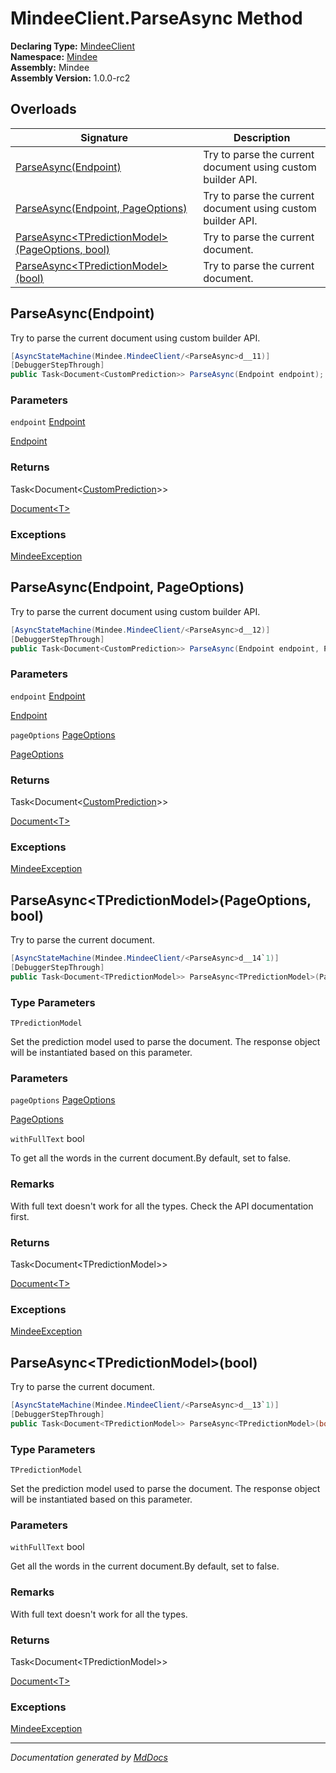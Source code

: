 ﻿<!--  
  <auto-generated>   
    The contents of this file were generated by a tool.  
    Changes to this file may be list if the file is regenerated  
  </auto-generated>   
-->

# MindeeClient.ParseAsync Method

**Declaring Type:** [MindeeClient](../index.md)  
**Namespace:** [Mindee](../../index.md)  
**Assembly:** Mindee  
**Assembly Version:** 1.0.0\-rc2

## Overloads

| Signature                                                                                        | Description                                                 |
| ------------------------------------------------------------------------------------------------ | ----------------------------------------------------------- |
| [ParseAsync(Endpoint)](#parseasyncendpoint)                                                      | Try to parse the current document using custom builder API. |
| [ParseAsync(Endpoint, PageOptions)](#parseasyncendpoint-pageoptions)                             | Try to parse the current document using custom builder API. |
| [ParseAsync\<TPredictionModel\>(PageOptions, bool)](#parseasynctpredictionmodelpageoptions-bool) | Try to parse the current document.                          |
| [ParseAsync\<TPredictionModel\>(bool)](#parseasynctpredictionmodelbool)                          | Try to parse the current document.                          |

## ParseAsync(Endpoint)

Try to parse the current document using custom builder API.

```csharp
[AsyncStateMachine(Mindee.MindeeClient/<ParseAsync>d__11)]
[DebuggerStepThrough]
public Task<Document<CustomPrediction>> ParseAsync(Endpoint endpoint);
```

### Parameters

`endpoint`  [Endpoint](../../Parsing/Endpoint/index.md)

[Endpoint](../../Parsing/Endpoint/index.md)

### Returns

Task\<Document\<[CustomPrediction](../../Parsing/CustomBuilder/CustomPrediction/index.md)\>\>

[Document\<T\>](../../Parsing/Common/Document-1/index.md)

### Exceptions

[MindeeException](../../Exceptions/MindeeException/index.md)

## ParseAsync(Endpoint, PageOptions)

Try to parse the current document using custom builder API.

```csharp
[AsyncStateMachine(Mindee.MindeeClient/<ParseAsync>d__12)]
[DebuggerStepThrough]
public Task<Document<CustomPrediction>> ParseAsync(Endpoint endpoint, PageOptions pageOptions);
```

### Parameters

`endpoint`  [Endpoint](../../Parsing/Endpoint/index.md)

[Endpoint](../../Parsing/Endpoint/index.md)

`pageOptions`  [PageOptions](../../Input/PageOptions/index.md)

[PageOptions](../../Input/PageOptions/index.md)

### Returns

Task\<Document\<[CustomPrediction](../../Parsing/CustomBuilder/CustomPrediction/index.md)\>\>

[Document\<T\>](../../Parsing/Common/Document-1/index.md)

### Exceptions

[MindeeException](../../Exceptions/MindeeException/index.md)

## ParseAsync\<TPredictionModel\>(PageOptions, bool)

Try to parse the current document.

```csharp
[AsyncStateMachine(Mindee.MindeeClient/<ParseAsync>d__14`1)]
[DebuggerStepThrough]
public Task<Document<TPredictionModel>> ParseAsync<TPredictionModel>(PageOptions pageOptions, bool withFullText = false);
```

### Type Parameters

`TPredictionModel`

Set the prediction model used to parse the document.             The response object will be instantiated based on this parameter.

### Parameters

`pageOptions`  [PageOptions](../../Input/PageOptions/index.md)

[PageOptions](../../Input/PageOptions/index.md)

`withFullText`  bool

To get all the words in the current document.By default, set to false.

### Remarks

With full text doesn't work for all the types. Check the API documentation first.

### Returns

Task\<Document\<TPredictionModel\>\>

[Document\<T\>](../../Parsing/Common/Document-1/index.md)

### Exceptions

[MindeeException](../../Exceptions/MindeeException/index.md)

## ParseAsync\<TPredictionModel\>(bool)

Try to parse the current document.

```csharp
[AsyncStateMachine(Mindee.MindeeClient/<ParseAsync>d__13`1)]
[DebuggerStepThrough]
public Task<Document<TPredictionModel>> ParseAsync<TPredictionModel>(bool withFullText = false);
```

### Type Parameters

`TPredictionModel`

Set the prediction model used to parse the document.             The response object will be instantiated based on this parameter.

### Parameters

`withFullText`  bool

Get all the words in the current document.By default, set to false.

### Remarks

With full text doesn't work for all the types.

### Returns

Task\<Document\<TPredictionModel\>\>

[Document\<T\>](../../Parsing/Common/Document-1/index.md)

### Exceptions

[MindeeException](../../Exceptions/MindeeException/index.md)

___

*Documentation generated by [MdDocs](https://github.com/ap0llo/mddocs)*
